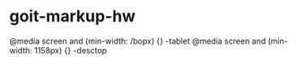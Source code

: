 # goit-markup-hw

@media screen and (min-width: /bopx) {} -tablet 
@media screen and (min-width: 1158px) {} -desctop
